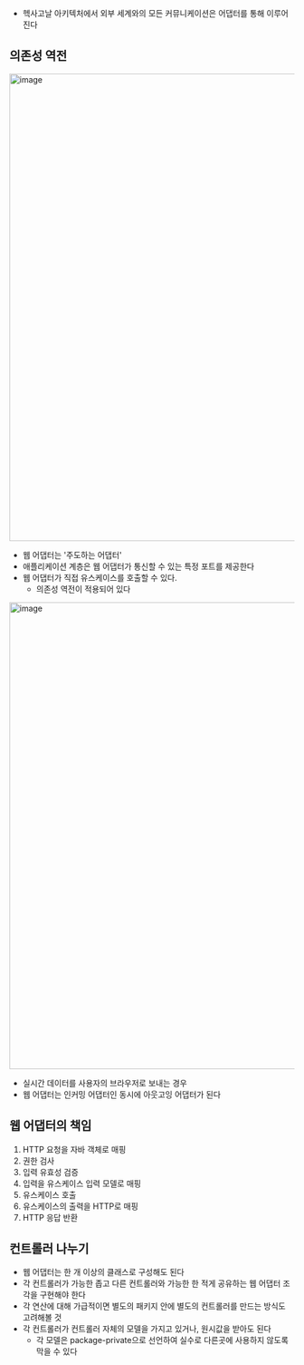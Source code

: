 - 헥사고날 아키텍처에서 외부 세계와의 모든 커뮤니케이션은 어댑터를 통해 이루어진다

## 의존성 역전
<img width="824" alt="image" src="https://github.com/seung-hun-h/record/assets/60502370/1ac4ca05-f625-4b66-8b39-e9edfff1d35b">

- 웹 어댑터는 '주도하는 어댑터'
- 애플리케이션 계층은 웹 어댑터가 통신할 수 있는 특정 포트를 제공한다
- 웹 어댑터가 직접 유스케이스를 호출할 수 있다.
	- 의존성 역전이 적용되어 있다

<img width="823" alt="image" src="https://github.com/seung-hun-h/record/assets/60502370/4bd980a0-006c-42fb-b77a-5ce443d60443">

- 실시간 데이터를 사용자의 브라우저로 보내는 경우
- 웹 어댑터는 인커밍 어댑터인 동시에 아웃고잉 어댑터가 된다

## 웹 어댑터의 책임
1. HTTP 요청을 자바 객체로 매핑
2. 권한 검사
3. 입력 유효성 검증
4. 입력을 유스케이스 입력 모델로 매핑
5. 유스케이스 호출
6. 유스케이스의 출력을 HTTP로 매핑
7. HTTP 응답 반환

## 컨트롤러 나누기
- 웹 어댑터는 한 개 이상의 클래스로 구성해도 된다
- 각 컨트롤러가 가능한 좁고 다른 컨트롤러와 가능한 한 적게 공유하는 웹 어댑터 조각을 구현해야 한다
- 각 연산에 대해 가급적이면 별도의 패키지 안에 별도의 컨트롤러를 만드는 방식도 고려해볼 것
- 각 컨트롤러가 컨트롤러 자체의 모델을 가지고 있거나, 원시값을 받아도 된다
	- 각 모델은 package-private으로 선언하여 실수로 다른곳에 사용하지 않도록 막을 수 있다